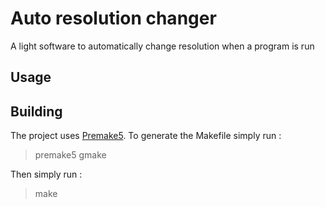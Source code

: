# Auto resolution changer

A light software to automatically change resolution when a program is run

## Usage


## Building  
The project uses [Premake5](https://premake.github.io). To generate the Makefile simply run :  
> premake5 gmake  

Then simply run :  
> make